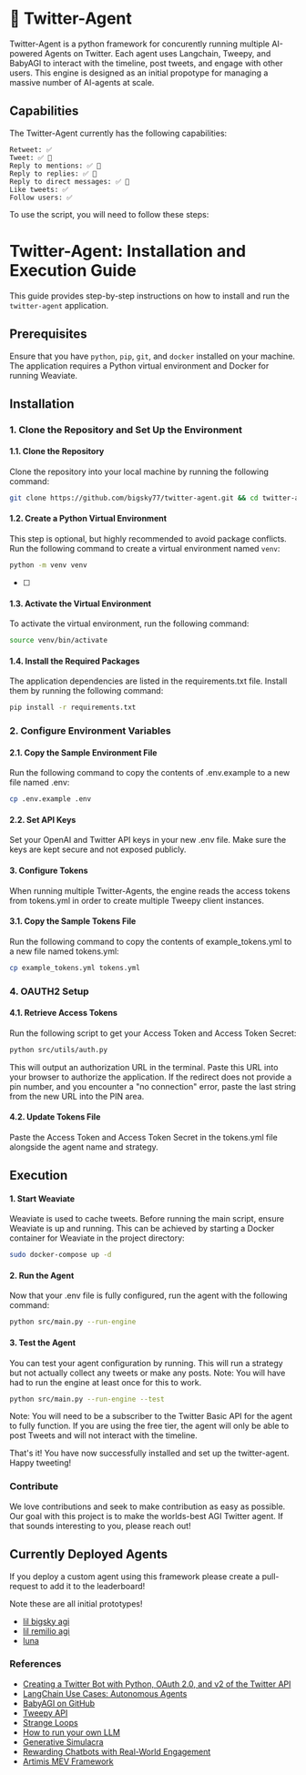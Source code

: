 #  🐣 Twitter-Agent 

Twitter-Agent is a python framework for concurently running multiple AI-powered Agents on Twitter.  Each agent uses Langchain, Tweepy, and BabyAGI to interact with the timeline, post tweets, and engage with other users. This engine is designed as an initial propotype for managing a massive number of AI-agents at scale. 

## Capabilities

 The Twitter-Agent currently has the following capabilities: 

    Retweet: ✅ 
    Tweet: ✅ 🤖
    Reply to mentions: ✅ 🤖
    Reply to replies: ✅ 🤖
    Reply to direct messages: ✅ 🤖
    Like tweets: ✅ 
    Follow users: ✅ 

To use the script, you will need to follow these steps:

# Twitter-Agent: Installation and Execution Guide
This guide provides step-by-step instructions on how to install and run the `twitter-agent` application.

## Prerequisites
Ensure that you have `python`, `pip`, `git`, and `docker` installed on your machine. The application requires a Python virtual environment and Docker for running Weaviate.

## Installation

### 1. Clone the Repository and Set Up the Environment

#### 1.1. Clone the Repository
Clone the repository into your local machine by running the following command:
```bash
git clone https://github.com/bigsky77/twitter-agent.git && cd twitter-agent

```

#### 1.2. Create a Python Virtual Environment
This step is optional, but highly recommended to avoid package conflicts. Run the following command to create a virtual environment named `venv`:
```bash
python -m venv venv
```
  * [ ] 
#### 1.3. Activate the Virtual Environment

To activate the virtual environment, run the following command:

```bash
source venv/bin/activate
```

#### 1.4. Install the Required Packages

The application dependencies are listed in the requirements.txt file. Install them by running the following command:

``` bash
pip install -r requirements.txt
```

### 2. Configure Environment Variables

#### 2.1. Copy the Sample Environment File
Run the following command to copy the contents of .env.example to a new file named .env:

``` bash
cp .env.example .env
```

#### 2.2. Set API Keys
Set your OpenAI and Twitter API keys in your new .env file. Make sure the keys are kept secure and not exposed publicly.

#### 3. Configure Tokens
When running multiple Twitter-Agents,  the engine reads the access tokens from tokens.yml in order to create multiple Tweepy client instances.

#### 3.1. Copy the Sample Tokens File

Run the following command to copy the contents of example_tokens.yml to a new file named tokens.yml:

``` bash
cp example_tokens.yml tokens.yml
```

### 4. OAUTH2 Setup

#### 4.1. Retrieve Access Tokens

Run the following script to get your Access Token and Access Token Secret:

``` bash
python src/utils/auth.py
```

This will output an authorization URL in the terminal. Paste this URL into your browser to authorize the application. If the redirect does not provide a pin number, and you encounter a "no connection" error, paste the last string from the new URL into the PIN area.

#### 4.2. Update Tokens File

Paste the Access Token and Access Token Secret in the tokens.yml file alongside the agent name and strategy.

## Execution

#### 1. Start Weaviate

Weaviate is used to cache tweets. Before running the main script, ensure Weaviate is up and running. This can be achieved by starting a Docker container for Weaviate in the project directory:

``` bash
sudo docker-compose up -d
```

#### 2. Run the Agent
Now that your .env file is fully configured, run the agent with the following command:

``` bash
python src/main.py --run-engine

```

#### 3. Test the Agent
You can test your agent configuration by running.  This will run a strategy but not actually collect any tweets or make any posts.  Note:  You will have had to run the engine at least once for this to work.

``` bash
python src/main.py --run-engine --test
```

Note: You will need to be a subscriber to the Twitter Basic API for the agent to fully function. If you are using the free tier, the agent will only be able to post Tweets and will not interact with the timeline.

That's it! You have now successfully installed and set up the twitter-agent. Happy tweeting!

### Contribute

We love contributions and seek to make contribution as easy as possible.  Our goal with this project is to make the worlds-best AGI Twitter agent.  If that sounds interesting to you, please reach out!

## Currently Deployed Agents

If you deploy a custom agent using this framework please create a pull-request to add it to the leaderboard!

Note these are all initial prototypes!

 - [lil bigsky agi](https://twitter.com/lil_bigsky_agi)
 - [lil remilio agi](https://twitter.com/lil_remilio_agi)
 - [luna](https://twitter.com/lil_luna_agi)

### References

- [Creating a Twitter Bot with Python, OAuth 2.0, and v2 of the Twitter API](https://developer.twitter.com/en/docs/tutorials/creating-a-twitter-bot-with-python--oauth-2-0--and-v2-of-the-twi)
- [LangChain Use Cases: Autonomous Agents](https://python.langchain.com/en/latest/use_cases/autonomous_agents.html)
- [BabyAGI on GitHub](https://github.com/yoheinakajima/babyagi)
- [Tweepy API](https://docs.tweepy.org/en/stable/api.html)
- [Strange Loops](https://en.wikipedia.org/wiki/Strange_loop)
- [How to run your own LLM](https://blog.rfox.eu/en/Programming/How_to_run_your_own_LLM_GPT.html)
- [Generative Simulacra](https://arxiv.org/abs/2304.03442)
- [Rewarding Chatbots with Real-World Engagement](https://arxiv.org/abs/2303.06135)
- [Artimis MEV Framework](https://github.com/paradigmxyz/artemis)
